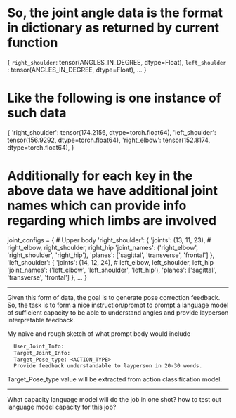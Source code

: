 # So, the joint angle data is the format in dictionary as returned by current function
{
  `right_shoulder`: tensor(ANGLES_IN_DEGREE, dtype=Float),
  `left_shoulder` : tensor(ANGLES_IN_DEGREE, dtype=Float),
  ...
}
# Like the following is one instance of such data
{
  'right_shoulder': tensor(174.2156, dtype=torch.float64),
  'left_shoulder': tensor(156.9292, dtype=torch.float64),
  'right_elbow': tensor(152.8174, dtype=torch.float64),
 }


# Additionally for each key in the above data we have additional joint names which can provide info regarding which limbs are involved
joint_configs = {
      # Upper body
      'right_shoulder': {
          'joints': (13, 11, 23),  # right_elbow, right_shoulder, right_hip
          'joint_names': ('right_elbow', 'right_shoulder', 'right_hip'),
          'planes': ['sagittal', 'transverse', 'frontal']
      },
      'left_shoulder': {
          'joints': (14, 12, 24),  # left_elbow, left_shoulder, left_hip
          'joint_names': ('left_elbow', 'left_shoulder', 'left_hip'),
          'planes': ['sagittal', 'transverse', 'frontal']
      },
  ...
}

---
Given this form of data, the goal is to generate pose correction feedback.
So, the task is to form a nice instruction/prompt to prompt a language model of sufficient capacity to be able to understand angles and provide
layperson interpretable feedback.

My naive and rough sketch of what prompt body would include
```txt
  User_Joint_Info:
  Target_Joint_Info:
  Target_Pose_type: <ACTION_TYPE>
  Provide feedback understandable to layperson in 20-30 words.
```

Target_Pose_type value will be extracted from action classification model.

---
What capacity language model will do the job in one shot?
how to test out language model capacity for this job?

 

